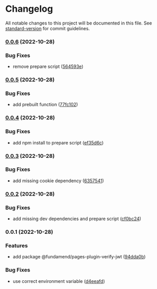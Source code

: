 # Changelog

All notable changes to this project will be documented in this file. See [standard-version](https://github.com/conventional-changelog/standard-version) for commit guidelines.

### [0.0.6](https://github.com/fundamend/fundamend/compare/@fundamend/pages-plugin-verify-jwt@0.0.5...@fundamend/pages-plugin-verify-jwt@0.0.6) (2022-10-28)


### Bug Fixes

* remove prepare script ([564593e](https://github.com/fundamend/fundamend/commit/564593e09ce456a149cf744ae7ad260c88179001))

### [0.0.5](https://github.com/fundamend/fundamend/compare/@fundamend/pages-plugin-verify-jwt@0.0.4...@fundamend/pages-plugin-verify-jwt@0.0.5) (2022-10-28)


### Bug Fixes

* add prebuilt function ([77fc102](https://github.com/fundamend/fundamend/commit/77fc1023e1dc2f3b81deb5860031b09bc3530957))

### [0.0.4](https://github.com/fundamend/fundamend/compare/@fundamend/pages-plugin-verify-jwt@0.0.3...@fundamend/pages-plugin-verify-jwt@0.0.4) (2022-10-28)


### Bug Fixes

* add npm install to prepare script ([ef35d6c](https://github.com/fundamend/fundamend/commit/ef35d6c308bbbfebe4d1b7dd115a1ab4917ed504))

### [0.0.3](https://github.com/fundamend/fundamend/compare/@fundamend/pages-plugin-verify-jwt@0.0.2...@fundamend/pages-plugin-verify-jwt@0.0.3) (2022-10-28)


### Bug Fixes

* add missing cookie dependency ([6357541](https://github.com/fundamend/fundamend/commit/63575416f7dff9fa595c38232ca94a3bfeac67f4))

### [0.0.2](https://github.com/fundamend/fundamend/compare/@fundamend/pages-plugin-verify-jwt@0.0.1...@fundamend/pages-plugin-verify-jwt@0.0.2) (2022-10-28)


### Bug Fixes

* add missing dev dependencies and prepare script ([cf0bc24](https://github.com/fundamend/fundamend/commit/cf0bc2436f8c489a3ea547612786963cb15f05dc))

### 0.0.1 (2022-10-28)


### Features

* add package @fundamend/pages-plugin-verify-jwt ([94dda0b](https://github.com/fundamend/fundamend/commit/94dda0bd7633abd8bfc56cba5dd28a55a0fa595a))


### Bug Fixes

* use correct environment variable ([d4eeafd](https://github.com/fundamend/fundamend/commit/d4eeafdc98355c979165b7e65eee92a5064879f1))

